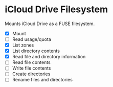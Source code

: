 iCloud Drive Filesystem
===

Mounts iCloud Drive as a FUSE filesystem.

- [x] Mount
- [ ] Read usage/quota
- [x] List zones
- [x] List directory contents
- [x] Read file and directory information
- [ ] Read file contents
- [ ] Write file contents
- [ ] Create directories
- [ ] Rename files and directories
